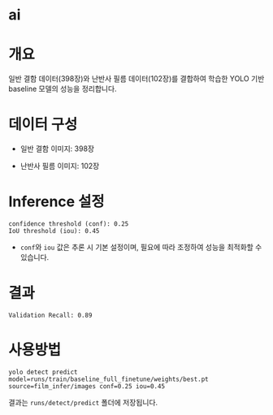 # ai

# 개요

일반 결함 데이터(398장)와 난반사 필름 데이터(102장)를 결합하여 학습한 YOLO 기반 baseline 모델의 성능을 정리합니다.

# 데이터 구성

- 일반 결함 이미지: 398장

- 난반사 필름 이미지: 102장

# Inference 설정

    confidence threshold (conf): 0.25
    IoU threshold (iou): 0.45

- `conf`와 `iou` 값은 추론 시 기본 설정이며, 필요에 따라 조정하여 성능을 최적화할 수 있습니다.

# 결과

    Validation Recall: 0.89

# 사용방법

    yolo detect predict model=runs/train/baseline_full_finetune/weights/best.pt source=film_infer/images conf=0.25 iou=0.45

결과는 `runs/detect/predict` 폴더에 저장됩니다.
